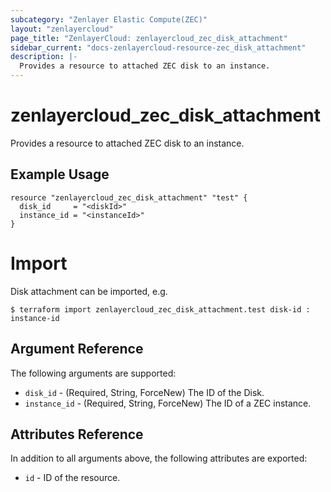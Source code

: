 ```yaml
---
subcategory: "Zenlayer Elastic Compute(ZEC)"
layout: "zenlayercloud"
page_title: "ZenlayerCloud: zenlayercloud_zec_disk_attachment"
sidebar_current: "docs-zenlayercloud-resource-zec_disk_attachment"
description: |-
  Provides a resource to attached ZEC disk to an instance.
---
```


# zenlayercloud_zec_disk_attachment

Provides a resource to attached ZEC disk to an instance.

## Example Usage

```hcl
resource "zenlayercloud_zec_disk_attachment" "test" {
  disk_id     = "<diskId>"
  instance_id = "<instanceId>"
}
```

# Import

Disk attachment can be imported, e.g.

```hcl
$ terraform import zenlayercloud_zec_disk_attachment.test disk-id : instance-id
```

## Argument Reference

The following arguments are supported:

* `disk_id` - (Required, String, ForceNew) The ID of the Disk.
* `instance_id` - (Required, String, ForceNew) The ID of a ZEC instance.

## Attributes Reference

In addition to all arguments above, the following attributes are exported:

* `id` - ID of the resource.



